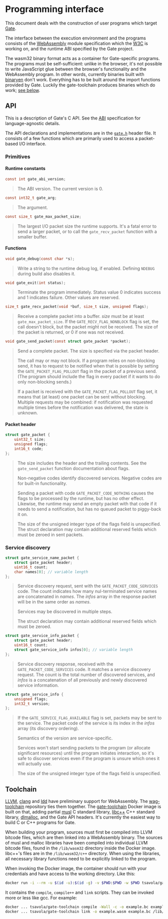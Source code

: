 # Programming interface

This document deals with the construction of user programs which target [Gate](README.md).

The interface between the execution environment and the programs consists of
the [WebAssembly](http://webassembly.org) module specification
which the [W3C](https://www.w3.org/community/webassembly) is working on, and
the runtime ABI specified by the Gate project.

The wasm32 binary format acts as a container for Gate-specific programs.
The programs must be self-sufficient: unlike in the browser, it's not possible
to write JavaScript glue between the browser's functionality and the
WebAssembly program.  In other words,
currently binaries built with [binaryen](https://github.com/WebAssembly/binaryen)
don't work.  Everything has to be built around the import functions provided by
Gate.  Luckily the gate-toolchain produces binaries which do work;
[see below](#toolchain).


## API

This is a description of Gate's C API.  See the [ABI](ABI.md) specification for
language-agnostic details.

The API declarations and implementations are in the [`gate.h`](include/gate.h)
header file.  It consists of a few functions which are primarily used to access
a packet-based I/O interface.


### Primitives

#### Runtime constants

```c
const int gate_abi_version;
```
> The ABI version.  The current version is 0.


```c
const int32_t gate_arg;
```
> The argument.


```c
const size_t gate_max_packet_size;
```
> The largest I/O packet size the runtime supports.  It's a fatal error to send
> a larger packet, or to call the `gate_recv_packet` function with a smaller
> buffer.


#### Functions

```c
void gate_debug(const char *s);
```
> Write a string to the runtime debug log, if enabled.  Defining `NDEBUG`
> during build also disables it.


```c
void gate_exit(int status);
```
> Terminate the program immediately.  Status value 0 indicates success and 1
> indicates failure.  Other values are reserved.


```c
size_t gate_recv_packet(void *buf, size_t size, unsigned flags);
```
> Receive a complete packet into a buffer.  *size* must be at least
> `gate_max_packet_size`.  If the `GATE_RECV_FLAG_NONBLOCK` flag is set, the
> call doesn't block, but the packet might not be received.  The size of the
> packet is returned, or 0 if one was not received.


```c
void gate_send_packet(const struct gate_packet *packet);
```
> Send a complete packet.  The size is specified via the packet header.
>
> The call may or may not block.  If a program relies on non-blocking send, it
> has to request to be notified when that is possible by setting the
> `GATE_PACKET_FLAG_POLLOUT` flag in the packet of a previous send.  (The
> program should include the flag in every packet if it wants to do only
> non-blocking sends.)
>
> If a packet is received with the `GATE_PACKET_FLAG_POLLOUT` flag set, it
> means that (at least) one packet can be sent without blocking.  Multiple
> requests may be combined: if notification was requested multiple times before
> the notification was delivered, the state is unknown.


#### Packet header

```c
struct gate_packet {
	uint32_t size;
	unsigned flags;
	int16_t code;
};
```
> The size includes the header and the trailing contents.  See the
> `gate_send_packet` function documentation about flags.
>
> Non-negative codes identify discovered services.  Negative codes are for
> built-in functionality.
>
> Sending a packet with code `GATE_PACKET_CODE_NOTHING` causes the flags to be
> processed by the runtime, but has no other effect.  Likewise, the runtime may
> send an empty packet with that code if it needs to send a notification, but
> has no queued packet to piggy-back it on.
>
> The size of the unsigned integer type of the flags field is unspecified.  The
> struct declaration may contain additional reserved fields which must be
> zeroed in sent packets.


### Service discovery

```c
struct gate_service_name_packet {
	struct gate_packet header;
	uint16_t count;
	char names[0]; // variable length
};
```
> Service discovery request, sent with the `GATE_PACKET_CODE_SERVICES` code.
> The count indicates how many nul-terminated service names are concatenated in
> *names*.  The *infos* array in the response packet will be in the same order
> as *names*.
>
> Services may be discovered in multiple steps.
>
> The struct declaration may contain additional reserved fields which must be
> zeroed.


```c
struct gate_service_info_packet {
	struct gate_packet header;
	uint16_t count;
	struct gate_service_info infos[0]; // variable length
};
```
> Service discovery response, received with the `GATE_PACKET_CODE_SERVICES`
> code.  It matches a service discovery request.  The count is the total number
> of discovered services, and *infos* is a concatenation of all previously and
> newly discovered service information.


```c
struct gate_service_info {
	unsigned flags;
	int32_t version;
};
```
> If the `GATE_SERVICE_FLAG_AVAILABLE` flag is set, packets may be sent to the
> service.  The packet code of the service is its index in the *infos* array
> (its discovery ordering).
>
> Semantics of the version are service-specific.
>
> Services won't start sending packets to the program (or allocate significant
> resources) until the program initiates interaction, so it's safe to discover
> services even if the program is unsure which ones it will actually use.
>
> The size of the unsigned integer type of the flags field is unspecified.


## Toolchain

[LLVM](https://llvm.org), [clang](https://clang.llvm.org) and
[ldd](https://lld.llvm.org) have preliminary support for WebAssembly.  The
[wag-toolchain](https://github.com/tsavola/wag-toolchain) repository ties them
together.  The
[gate-toolchain](https://hub.docker.com/r/tsavola/gate-toolchain) Docker image
is built on that, adding partial [musl](https://www.musl-libc.org) C standard
library, [libc++](https://libcxx.llvm.org) C++ standard library,
[dlmalloc](http://g.oswego.edu/dl/html/malloc.html), and the Gate API headers.
It's currently the easiest way to build C or C++ programs for Gate.

When building your program, sources must first be compiled into LLVM bitcode
files, which are then linked into a WebAssembly binary.  The sources of musl
and malloc libraries have been compiled into individual LLVM bitcode files,
found in the `/lib/wasm32` directory inside the Docker image.  libc++'s files
are in the `/lib/wasm32/c++` directory.  When using the libraries, all
necessary library functions need to be explicitly linked to the program.

When invoking the Docker image, the container should run with your credentials
and have access to the working directory.  Like this:

```sh
docker run -i --rm -u $(id -u):$(id -g) -v $PWD:$PWD -w $PWD tsavola/gate-toolchain ...
```

It contains the `compile`, `compile++` and `link` scripts.  They can be invoked
more or less like gcc.  For example:

```sh
docker ... tsavola/gate-toolchain compile -Wall -c -o example.bc example.c
docker ... tsavola/gate-toolchain link -o example.wasm example.bc /lib/wasm32/malloc.bc
```
